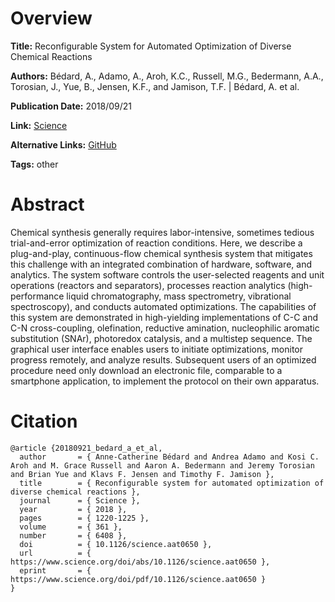 # Overview
**Title:**
Reconfigurable System for Automated Optimization of Diverse Chemical Reactions

**Authors:**
Bédard, A., Adamo, A., Aroh, K.C., Russell, M.G., Bedermann, A.A., Torosian, J., Yue, B., Jensen, K.F., and Jamison, T.F. |
Bédard, A. et al.

**Publication Date:**
2018/09/21

**Link:**
[Science](https://www.science.org/doi/10.1126/science.aat0650)

**Alternative Links:**
[GitHub](https://github.com/kosiaroh/Reconfigurable_System_for_Automated_Optimization_of_Diverse_Chemical_Reactions)

**Tags:**
other


# Abstract
Chemical synthesis generally requires labor-intensive, sometimes tedious trial-and-error optimization of reaction conditions.
Here, we describe a plug-and-play, continuous-flow chemical synthesis system that mitigates this challenge with an integrated combination of hardware, software, and analytics.
The system software controls the user-selected reagents and unit operations (reactors and separators), processes reaction analytics (high-performance liquid chromatography, mass spectrometry, vibrational spectroscopy), and conducts automated optimizations.
The capabilities of this system are demonstrated in high-yielding implementations of C-C and C-N cross-coupling, olefination, reductive amination, nucleophilic aromatic substitution (SNAr), photoredox catalysis, and a multistep sequence.
The graphical user interface enables users to initiate optimizations, monitor progress remotely, and analyze results.
Subsequent users of an optimized procedure need only download an electronic file, comparable to a smartphone application, to implement the protocol on their own apparatus.


# Citation
```
@article {20180921_bedard_a_et_al,
  author       = { Anne-Catherine Bédard and Andrea Adamo and Kosi C. Aroh and M. Grace Russell and Aaron A. Bedermann and Jeremy Torosian and Brian Yue and Klavs F. Jensen and Timothy F. Jamison },
  title        = { Reconfigurable system for automated optimization of diverse chemical reactions },
  journal      = { Science },
  year         = { 2018 },
  pages        = { 1220-1225 },
  volume       = { 361 },
  number       = { 6408 },
  doi          = { 10.1126/science.aat0650 },
  url          = { https://www.science.org/doi/abs/10.1126/science.aat0650 },
  eprint       = { https://www.science.org/doi/pdf/10.1126/science.aat0650 }
}
```
